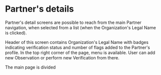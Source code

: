 # Partner's details

Partner's detail screens are possible to reach from the main Partner navigation, when selected from a list \(when the Organization's Legal Name is clicked\). 

Header of this screen contains Organization's Legal Name with badges indicating verification status and number of flags added to the Partner's profile. In the top right corner of the page, menu is available. User can add new Observation or perform new Verification from there.

The main page is divided

